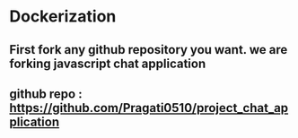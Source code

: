 # Dockerization

## First fork any github repository you want. we are forking javascript chat application
## github repo : https://github.com/Pragati0510/project_chat_application

